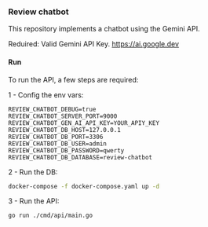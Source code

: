 ### Review chatbot

This repository implements a chatbot using the Gemini API.

Reduired: Valid Gemini API Key. https://ai.google.dev

#### Run

To run the API, a few steps are required:

1 - Config the env vars:
```
REVIEW_CHATBOT_DEBUG=true
REVIEW_CHATBOT_SERVER_PORT=9000
REVIEW_CHATBOT_GEN_AI_API_KEY=YOUR_APIY_KEY
REVIEW_CHATBOT_DB_HOST=127.0.0.1
REVIEW_CHATBOT_DB_PORT=3306
REVIEW_CHATBOT_DB_USER=admin
REVIEW_CHATBOT_DB_PASSWORD=qwerty
REVIEW_CHATBOT_DB_DATABASE=review-chatbot
```

2 - Run the DB:
```bash
docker-compose -f docker-compose.yaml up -d
```

3 - Run the API:
```bash
go run ./cmd/api/main.go
```
